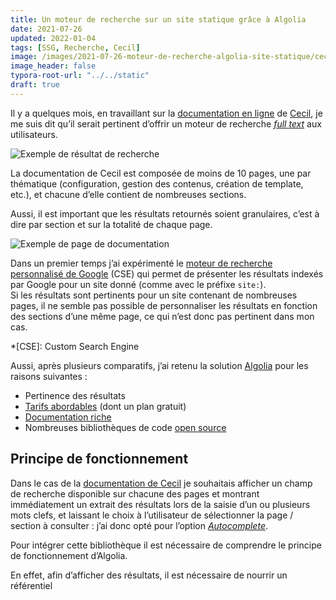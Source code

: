 ```yaml
---
title: Un moteur de recherche sur un site statique grâce à Algolia
date: 2021-07-26
updated: 2022-01-04
tags: [SSG, Recherche, Cecil]
image: /images/2021-07-26-moteur-de-recherche-algolia-site-statique/cecil.app_documentation_templates_search.png
image_header: false
typora-root-url: "../../static"
draft: true
---
```

Il y a quelques mois, en travaillant sur la [documentation en ligne](https://cecil.app/documentation/) de [Cecil](https://cecil.app), je me suis dit qu’il serait pertinent d’offrir un moteur de recherche *[full text](https://fr.m.wikipedia.org/wiki/Recherche_plein_texte)* aux utilisateurs.

![Exemple de résultat de recherche](/images/2021-07-26-moteur-de-recherche-algolia-site-statique/cecil.app_documentation_templates_search.png)
<!-- break -->

La documentation de Cecil est composée de moins de 10 pages, une par thématique (configuration, gestion des contenus, création de template, etc.), et chacune d’elle contient de nombreuses sections.

Aussi, il est important que les résultats retournés soient granulaires, c’est à dire par section et sur la totalité de chaque page.

![Exemple de page de documentation](/images/2021-07-26-moteur-de-recherche-algolia-site-statique/cecil.app_documentation_templates.png)

Dans un premier temps j’ai expérimenté le [moteur de recherche personnalisé de Google](https://cse.google.com/) (CSE) qui permet de présenter les résultats indexés par Google pour un site donné (comme avec le préfixe `site:`).  
Si les résultats sont pertinents pour un site contenant de nombreuses pages, il ne semble pas possible de personnaliser les résultats en fonction des sections d’une même page, ce qui n’est donc pas pertinent dans mon cas.

*[CSE]: Custom Search Engine

Aussi, après plusieurs comparatifs, j’ai retenu la solution [Algolia](https://www.algolia.com/) pour les raisons suivantes :

* Pertinence des résultats
* [Tarifs abordables](https://www.algolia.com/pricing/) (dont un plan gratuit)
* [Documentation riche](https://www.algolia.com/doc/)
* Nombreuses bibliothèques de code [open source](https://github.com/algolia)

## Principe de fonctionnement

Dans le cas de la [documentation de Cecil](https://cecil.app/documentation/) je souhaitais afficher un champ de recherche disponible sur chacune des pages et montrant immédiatement un extrait des résultats lors de la saisie d’un ou plusieurs mots clefs, et laissant le choix à l’utilisateur de sélectionner la page / section à consulter : j’ai donc opté pour l’option [*Autocomplete*](https://www.algolia.com/doc/ui-libraries/autocomplete/introduction/what-is-autocomplete/).

Pour intégrer cette bibliothèque il est nécessaire de comprendre le principe de fonctionnement d’Algolia.

En effet, afin d’afficher des résultats, il est nécessaire de nourrir un référentiel
